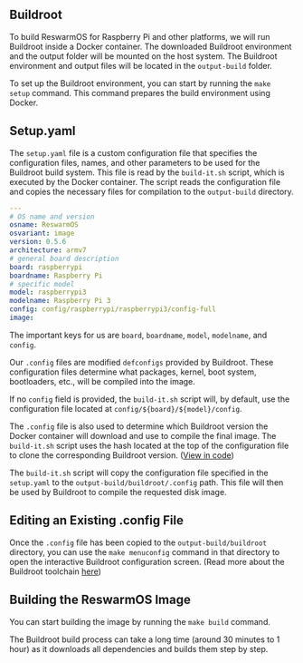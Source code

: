 ## Buildroot

To build ReswarmOS for Raspberry Pi and other platforms, we will run Buildroot inside a Docker container. The downloaded Buildroot environment and the output folder will be mounted on the host system. The Buildroot environment and output files will be located in the `output-build` folder.

To set up the Buildroot environment, you can start by running the `make setup` command. This command prepares the build environment using Docker.

## Setup.yaml

The `setup.yaml` file is a custom configuration file that specifies the configuration files, names, and other parameters to be used for the Buildroot build system. This file is read by the `build-it.sh` script, which is executed by the Docker container. The script reads the configuration file and copies the necessary files for compilation to the `output-build` directory.

```yaml
---
# OS name and version
osname: ReswarmOS
osvariant: image
version: 0.5.6
architecture: armv7
# general board description
board: raspberrypi
boardname: Raspberry Pi
# specific model
model: raspberrypi3
modelname: Raspberry Pi 3
config: config/raspberrypi/raspberrypi3/config-full
image:
```

The important keys for us are `board`, `boardname`, `model`, `modelname`, and `config`.

Our `.config` files are modified `defconfigs` provided by Buildroot. These configuration files determine what packages, kernel, boot system, bootloaders, etc., will be compiled into the image.

If no `config` field is provided, the `build-it.sh` script will, by default, use the configuration file located at `config/${board}/${model}/config`.

The `.config` file is also used to determine which Buildroot version the Docker container will download and use to compile the final image. The `build-it.sh` script uses the hash located at the top of the configuration file to clone the corresponding Buildroot version. ([View in code](https://github.com/RecordEvolution/ReswarmOS/blob/093d0e0ed48a37f0227c9105715bd5dcee620c11/buildroot/build-it.sh#L179))

The `build-it.sh` script will copy the configuration file specified in the `setup.yaml` to the `output-build/buildroot/.config` path. This file will then be used by Buildroot to compile the requested disk image.

## Editing an Existing .config File

Once the `.config` file has been copied to the `output-build/buildroot` directory, you can use the `make menuconfig` command in that directory to open the interactive Buildroot configuration screen. (Read more about the Buildroot toolchain [here](https://buildroot.org/downloads/manual/manual.html))

## Building the ReswarmOS Image

You can start building the image by running the `make build` command.

The Buildroot build process can take a long time (around 30 minutes to 1 hour) as it downloads all dependencies and builds them step by step.